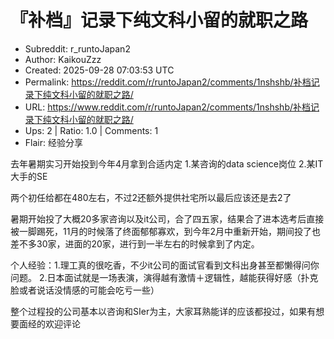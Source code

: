 # 『补档』记录下纯文科小留的就职之路

- Subreddit: r_runtoJapan2
- Author: KaikouZzz
- Created: 2025-09-28 07:03:53 UTC
- Permalink: https://reddit.com/r/runtoJapan2/comments/1nshshb/补档记录下纯文科小留的就职之路/
- URL: https://www.reddit.com/r/runtoJapan2/comments/1nshshb/补档记录下纯文科小留的就职之路/
- Ups: 2 | Ratio: 1.0 | Comments: 1
- Flair: 经验分享


去年暑期实习开始投到今年4月拿到合适内定 1.某咨询的data science岗位
2.某IT大手的SE

两个初任给都在480左右，不过2还额外提供社宅所以最后应该还是去2了

暑期开始投了大概20多家咨询以及it公司，合了四五家，结果合了进本选考后直接被一脚踢死，11月的时候落了终面郁郁寡欢，到今年2月中重新开始，期间投了也差不多30家，进面的20家，进行到一半左右的时候拿到了内定。

个人经验：1.理工真的很吃香，不少it公司的面试官看到文科出身甚至都懒得问你问题。
2.日本面试就是一场表演，演得越有激情＋逻辑性，越能获得好感（扑克脸或者说话没情感的可能会吃亏一些）

整个过程投的公司基本以咨询和SIer为主，大家耳熟能详的应该都投过，如果有想要面经的欢迎评论

